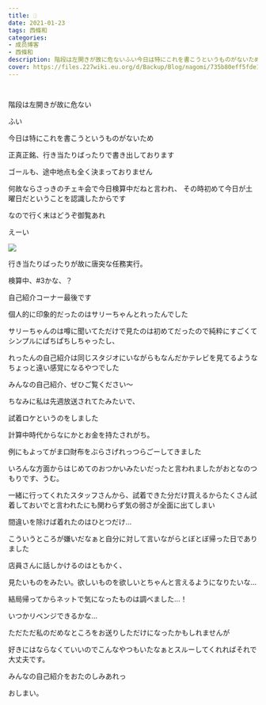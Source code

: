 ```yaml
---
title: 𓊓
date: 2021-01-23
tags: 西條和
categories: 
- 成员博客
- 西條和
description: 階段は左開きが故に危ないふい今日は特にこれを書こうというものがないため正真正銘、...
cover: https://files.227wiki.eu.org/d/Backup/Blog/nagomi/735b80eff5fde1349637e6eb799ab.jpg 
---
```


        ﻿







階段は左開きが故に危ない





















ふい



















今日は特にこれを書こうというものがないため







正真正銘、行き当たりばったりで書き出しております



















ゴールも、途中地点も全く決まっておりません

















何故ならさっきのチェキ会で今日検算中だねと言われ、
その時初めて今日が土曜日だということを認識したからです

















なので行く末はどうぞ御覧あれ



















えーい



![](https://files.227wiki.eu.org/d/Backup/Blog/nagomi/735b80eff5fde1349637e6eb799ab.jpg)






行き当たりばったりが故に唐突な任務実行。














検算中、#3かな、？






自己紹介コーナー最後です








個人的に印象的だったのはサリーちゃんとれったんでした













サリーちゃんのは噂に聞いてただけで見たのは初めてだったので純粋にすごくてシンプルにぱちぱちしちゃったし、





れったんの自己紹介は同じスタジオにいながらもなんだかテレビを見てるようなちょっと遠い感覚になるやつでした












みんなの自己紹介、ぜひご覧ください〜


















ちなみに私は先週放送されてたみたいで、

試着ロケというのをしました












計算中時代からなにかとお金を持たされがち。














例にもよってがま口財布をぶらさげれっつらごーしてきました








いろんな方面からはじめてのおつかいみたいだったと言われましたがおとなのつもりです、うむ。












一緒に行ってくれたスタッフさんから、試着できた分だけ買えるからたくさん試着しておいでと言われたにも関わらず気の弱さが全面に出てしまい

間違いを除けば着れたのはひとつだけ…














こういうところが嫌いだなぁと自分に対して言いながらとぼとぼ帰った日でありました













店員さんに話しかけるのはともかく、

見たいものをみたい。欲しいものを欲しいとちゃんと言えるようになりたいな…


















結局帰ってからネットで気になったものは調べました…！













いつかリベンジできるかな…















ただただ私のだめなところをお送りしただけになったかもしれませんが


好きにはならなくていいのでこんなやつもいたなぁとスルーしてくれればそれで大丈夫です。

















みんなの自己紹介をおたのしみあれっ






















おしまい。


